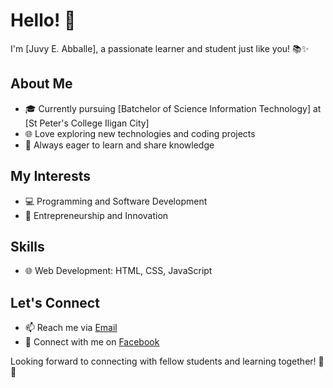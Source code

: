


  <div class="header-container">
    <h1>Hello! 👋</h1>
    <p>I'm [Juvy E. Abballe], a passionate learner and student just like you! 📚✨</p>
  </div>

  <!-- About Me Section -->
  <section>
    <h2>About Me</h2>
    <ul>
      <li>🎓 Currently pursuing [Batchelor of Science Information Technology] at [St Peter's College Iligan City]</li>
      <li>🌐 Love exploring new technologies and coding projects</li>
      <li>📖 Always eager to learn and share knowledge</li>
    </ul>
  </section>

  <!-- My Interests Section -->
  <section>
    <h2>My Interests</h2>
    <ul>
      <li>💻 Programming and Software Development</li>
      <li>🚀 Entrepreneurship and Innovation</li>
    </ul>
  </section>

  <!-- Skills Section -->
  <section>
    <h2>Skills</h2>
    <ul>
      <li>🌐 Web Development: HTML, CSS, JavaScript</li>
    </ul>
  </section>

  <!-- Let's Connect Section -->
  <section>
    <h2>Let's Connect</h2>
    <ul>
      <li>📫 Reach me via <a href="mailto:juvyaballe.202201044@gmail.com">Email</a></li>
      <li>📘 Connect with me on <a href="https://www.facebook.com/jayar.aballe.50">Facebook</a></li>
    </ul>
    <p>Looking forward to connecting with fellow students and learning together! 🚀✨</p>
  </section>

</body>

</html>
